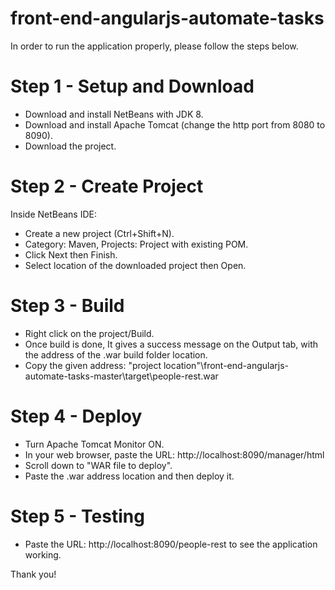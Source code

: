# front-end-angularjs-automate-tasks
In order to run the application properly, please follow the steps below.

# Step 1 - Setup and Download
* Download and install NetBeans with JDK 8.
* Download and install Apache Tomcat (change the http port from 8080 to 8090).
* Download the project.

# Step 2 - Create Project
Inside NetBeans IDE:
* Create a new project (Ctrl+Shift+N).
* Category: Maven, Projects: Project with existing POM.
* Click Next then Finish.
* Select location of the downloaded project then Open.

# Step 3 - Build
* Right click on the project/Build.
* Once build is done, It gives a success message on the Output tab, with the address of the .war build folder location.
* Copy the given address: "project location"\front-end-angularjs-automate-tasks-master\target\people-rest.war

# Step 4 - Deploy
* Turn Apache Tomcat Monitor ON.
* In your web browser, paste the URL: http://localhost:8090/manager/html
* Scroll down to "WAR file to deploy".
* Paste the .war address location and then deploy it.

# Step 5 - Testing
* Paste the URL: http://localhost:8090/people-rest to see the application working.

Thank you! 
